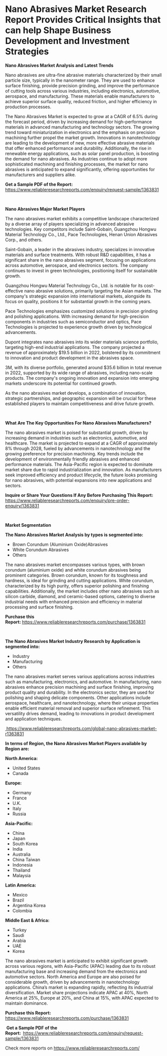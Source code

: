 <p><h1>Nano Abrasives Market Research Report Provides Critical Insights that can help Shape Business Development and Investment Strategies</h1></p><p><strong>Nano Abrasives Market Analysis and Latest Trends</strong></p>
<p><p>Nano abrasives are ultra-fine abrasive materials characterized by their small particle size, typically in the nanometer range. They are used to enhance surface finishing, provide precision grinding, and improve the performance of cutting tools across various industries, including electronics, automotive, aerospace, and manufacturing. These materials enable manufacturers to achieve superior surface quality, reduced friction, and higher efficiency in production processes.</p><p>The Nano Abrasives Market is expected to grow at a CAGR of 6.5% during the forecast period, driven by increasing demand for high-performance materials in advanced manufacturing and technology sectors. The growing trend toward miniaturization in electronics and the emphasis on precision machining further propel the market growth. Innovations in nanotechnology are leading to the development of new, more effective abrasive materials that offer enhanced performance and durability. Additionally, the rise in renewable energy applications, such as solar panel production, is boosting the demand for nano abrasives. As industries continue to adopt more sophisticated machining and finishing processes, the market for nano abrasives is anticipated to expand significantly, offering opportunities for manufacturers and suppliers alike.</p></p>
<p><strong>Get a Sample PDF of the Report:&nbsp;</strong> <a href="https://www.reliableresearchreports.com/enquiry/request-sample/1363831?utm_campaign=3027&utm_medium=2&utm_source=Github&utm_content=ia&utm_term=03042025&utm_id=nano-abrasives">https://www.reliableresearchreports.com/enquiry/request-sample/1363831</a></p>
<p>&nbsp;</p>
<p><strong>Nano Abrasives Major Market Players</strong></p>
<p><p>The nano abrasives market exhibits a competitive landscape characterized by a diverse array of players specializing in advanced abrasive technologies. Key competitors include Saint-Gobain, Guangzhou Hongwu Material Technology Co., Ltd., Pace Technologies, Henan Union Abrasives Corp., and others.</p><p>Saint-Gobain, a leader in the abrasives industry, specializes in innovative materials and surface treatments. With robust R&D capabilities, it has a significant share in the nano abrasives segment, focusing on applications across automotive, aerospace, and electronics sectors. The company continues to invest in green technologies, positioning itself for sustainable growth.</p><p>Guangzhou Hongwu Material Technology Co., Ltd. is notable for its cost-effective nano abrasive solutions, primarily targeting the Asian markets. The company's strategic expansion into international markets, alongside its focus on quality, positions it for substantial growth in the coming years.</p><p>Pace Technologies emphasizes customized solutions in precision grinding and polishing applications. With increasing demand for high-precision components in industries such as semiconductor and optics, Pace Technologies is projected to experience growth driven by technological advancements.</p><p>Dupont integrates nano abrasives into its wider materials science portfolio, targeting high-end industrial applications. The company projected a revenue of approximately $19.5 billion in 2022, bolstered by its commitment to innovation and product development in the abrasives space.</p><p>3M, with its diverse portfolio, generated around $35.6 billion in total revenue in 2022, supported by its wide range of abrasives, including nano-scale products. The company's ongoing innovation and expansion into emerging markets underscore its potential for continued growth.</p><p>As the nano abrasives market develops, a combination of innovation, strategic partnerships, and geographic expansion will be crucial for these established players to maintain competitiveness and drive future growth.</p></p>
<p>&nbsp;</p>
<p><strong>What Are The Key Opportunities For Nano Abrasives Manufacturers?</strong></p>
<p><p>The nano abrasives market is poised for substantial growth, driven by increasing demand in industries such as electronics, automotive, and healthcare. The market is projected to expand at a CAGR of approximately 8% through 2028, fueled by advancements in nanotechnology and the growing preference for precision machining. Key trends include the development of environmentally friendly abrasives and enhanced performance materials. The Asia-Pacific region is expected to dominate market share due to rapid industrialization and innovation. As manufacturers seek improved efficiency and product lifecycle, the future looks promising for nano abrasives, with potential expansions into new applications and sectors.</p></p>
<p><strong>Inquire or Share Your Questions If Any Before Purchasing This Report:</strong> <a href="https://www.reliableresearchreports.com/enquiry/pre-order-enquiry/1363831?utm_campaign=3027&utm_medium=2&utm_source=Github&utm_content=ia&utm_term=03042025&utm_id=nano-abrasives">https://www.reliableresearchreports.com/enquiry/pre-order-enquiry/1363831</a></p>
<p>&nbsp;</p>
<p><strong>Market Segmentation</strong></p>
<p><strong>The Nano Abrasives Market Analysis by types is segmented into:</strong></p>
<p><ul><li>Brown Corundum (Aluminium Oxide)Abrasives</li><li>White Corundum Abrasives</li><li>Others</li></ul></p>
<p><p>The nano abrasives market encompasses various types, with brown corundum (aluminium oxide) and white corundum abrasives being prominent categories. Brown corundum, known for its toughness and hardness, is ideal for grinding and cutting applications. White corundum, characterized by its high purity, offers superior polishing and finishing capabilities. Additionally, the market includes other nano abrasives such as silicon carbide, diamond, and ceramic-based options, catering to diverse industrial needs with enhanced precision and efficiency in material processing and surface finishing.</p></p>
<p><strong>Purchase this Report:&nbsp;</strong><a href="https://www.reliableresearchreports.com/purchase/1363831?utm_campaign=3027&utm_medium=2&utm_source=Github&utm_content=ia&utm_term=03042025&utm_id=nano-abrasives">https://www.reliableresearchreports.com/purchase/1363831</a></p>
<p>&nbsp;</p>
<p><strong>The Nano Abrasives Market Industry Research by Application is segmented into:</strong></p>
<p><ul><li>Industry</li><li>Manufacturing</li><li>Others</li></ul></p>
<p><p>The nano abrasives market serves various applications across industries such as manufacturing, electronics, and automotive. In manufacturing, nano abrasives enhance precision machining and surface finishing, improving product quality and durability. In the electronics sector, they are used for polishing and shaping delicate components. Other applications include aerospace, healthcare, and nanotechnology, where their unique properties enable efficient material removal and superior surface refinement. This versatility drives demand, leading to innovations in product development and application techniques.</p></p>
<p><a href="https://www.reliableresearchreports.com/global-nano-abrasives-market-r1363831?utm_campaign=3027&utm_medium=2&utm_source=Github&utm_content=ia&utm_term=03042025&utm_id=nano-abrasives">&nbsp;https://www.reliableresearchreports.com/global-nano-abrasives-market-r1363831</a></p>
<p><strong>In terms of Region, the Nano Abrasives Market Players available by Region are:</strong></p>
<p>
    <p> <strong> North America: </strong>
        <ul>
            <li>United States</li>
            <li>Canada</li>
        </ul>
        </p> 
    <p> <strong> Europe: </strong>
        <ul>
            <li>Germany</li>
            <li>France</li>
            <li>U.K.</li>
            <li>Italy</li>
            <li>Russia</li>
        </ul>
        </p> 
    <p> <strong> Asia-Pacific: </strong>
        <ul>
            <li>China</li>
            <li>Japan</li>
            <li>South Korea</li>
            <li>India</li>
            <li>Australia</li>
            <li>China Taiwan</li>
            <li>Indonesia</li>
            <li>Thailand</li>
            <li>Malaysia</li>
        </ul>
        </p> 
    <p> <strong> Latin America: </strong>
        <ul>
            <li>Mexico</li>
            <li>Brazil</li>
            <li>Argentina Korea</li>
            <li>Colombia</li>
        </ul>
        </p> 
    <p> <strong> Middle East & Africa: </strong>
        <ul>
            <li>Turkey</li>
            <li>Saudi</li>
            <li>Arabia</li>
            <li>UAE</li>
            <li>Korea</li>
        </ul>
    </p>
    </p>
<p><p>The nano abrasives market is anticipated to exhibit significant growth across various regions, with Asia-Pacific (APAC) leading due to its robust manufacturing base and increasing demand from the electronics and automotive sectors. North America and Europe are also poised for considerable growth, driven by advancements in nanotechnology applications. China’s market is expanding rapidly, reflecting its industrial diversification. Market share projections indicate APAC at 40%, North America at 25%, Europe at 20%, and China at 15%, with APAC expected to maintain dominance.</p></p>
<p><strong>Purchase this Report: </strong><a href="https://www.reliableresearchreports.com/purchase/1363831?utm_campaign=3027&utm_medium=2&utm_source=Github&utm_content=ia&utm_term=03042025&utm_id=nano-abrasives">https://www.reliableresearchreports.com/purchase/1363831</a></p>
<p>&nbsp;<strong>Get a Sample PDF of the Report:&nbsp;&nbsp;</strong><a href="https://www.reliableresearchreports.com/enquiry/request-sample/1363831?utm_campaign=3027&utm_medium=2&utm_source=Github&utm_content=ia&utm_term=03042025&utm_id=nano-abrasives">https://www.reliableresearchreports.com/enquiry/request-sample/1363831</a></p>
<p><strong></strong></p>
<p>Check more reports on <a href="https://www.reliableresearchreports.com/?utm_campaign=3027&utm_medium=2&utm_source=Github&utm_content=ia&utm_term=03042025&utm_id=nano-abrasives">https://www.reliableresearchreports.com/</a></p>
